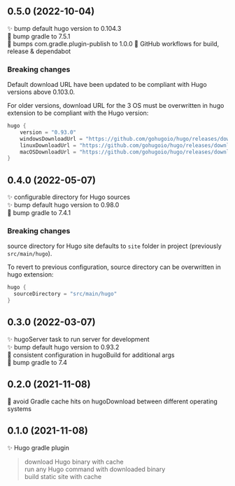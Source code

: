 ## 0.5.0 (2022-10-04)

:sparkles: bump default hugo version to 0.104.3\
:construction_worker: bump gradle to 7.5.1\
:construction_worker: bumps com.gradle.plugin-publish to 1.0.0
:construction_worker: GitHub workflows for build, release & dependabot

### Breaking changes

Default download URL have been updated to be compliant with Hugo versions above 0.103.0.

For older versions, download URL for the 3 OS must be overwritten in hugo extension to be compliant with the Hugo version:
```kotlin
hugo {
    version = "0.93.0"
    windowsDownloadUrl = "https://github.com/gohugoio/hugo/releases/download/v{0}/hugo_extended_{0}_Windows-64bit.zip"
    linuxDownloadUrl = "https://github.com/gohugoio/hugo/releases/download/v{0}/hugo_extended_{0}_Linux-64bit.tar.gz"
    macOSDownloadUrl = "https://github.com/gohugoio/hugo/releases/download/v{0}/hugo_extended_{0}_macOS-64bit.tar.gz"
}
```

## 0.4.0 (2022-05-07)

:sparkles: configurable directory for Hugo sources\
:sparkles: bump default hugo version to 0.98.0\
:construction_worker: bump gradle to 7.4.1

### Breaking changes

source directory for Hugo site defaults to `site` folder in project (previously `src/main/hugo`).

To revert to previous configuration, source directory can be overwritten in hugo extension:
```kotlin
hugo {
  sourceDirectory = "src/main/hugo"
}
```

## 0.3.0 (2022-03-07)

:sparkles: hugoServer task to run server for development\
:sparkles: bump default hugo version to 0.93.2\
:bug: consistent configuration in hugoBuild for additional args\
:construction_worker: bump gradle to 7.4

## 0.2.0 (2021-11-08)

:bug: avoid Gradle cache hits on hugoDownload between different operating systems

## 0.1.0 (2021-11-08)

:sparkles: Hugo gradle plugin
> download Hugo binary with cache\
> run any Hugo command with downloaded binary\
> build static site with cache
